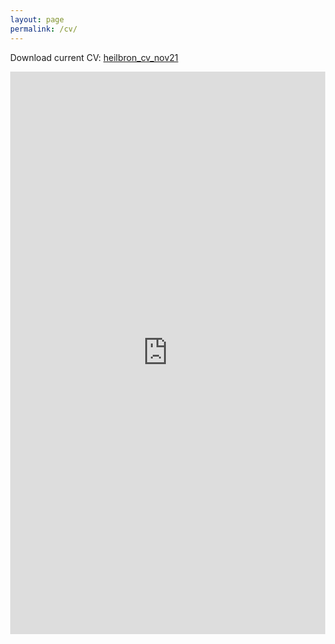 ```yaml
---
layout: page
permalink: /cv/
---
```


Download current CV: [heilbron_cv_nov21](https://github.com/jheilbron/jheilbron.github.io/raw/master/downloads/heilbron_cv.pdf)

<html lang="en" style="width:100%; height:900px;">
  <body style="width:100%; height:900px; margin:0;">
    <iframe src="https://docs.google.com/gview?url=https://github.com/jheilbron/jheilbron.github.io/raw/master/downloads/heilbron_cv.pdf&embedded=true" style="width:100%; height:900px;" frameborder="0"></iframe>
  </body>
</html>
